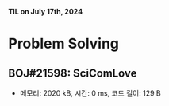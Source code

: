 **TIL on July 17th, 2024**

# Problem Solving
## BOJ#21598: SciComLove
* 메모리: 2020 kB, 시간: 0 ms, 코드 길이: 129 B
